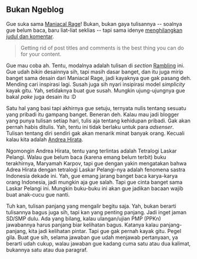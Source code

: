 ## Bukan Ngeblog

Gue suka sama [Maniacal Rage](http://maniacalrage.net/)! Bukan, bukan gaya tulisannya -- soalnya gue belum baca, baru liat-liat seklias -- tapi sama idenye [menghilangkan judul dan komentar](http://maniacalrage.net/past/2007/9/13/the_primary_reason_i_redesigned/).

> Getting rid of post titles and comments is the best thing you can do for your content.

Gue mau coba ah. Tentu, modalnya adalah tulisan di _section_ [Rambling](http://kriwil.com/rambling) ini. Gue udah _bikin_  desainnya sih, tapi masih dasar banget, dan itu juga mirip banget sama desain dari Maniacal Rage, jadi kayaknya gue gak pasang deh. Mending cari inspirasi lagi. Susah juga sih nyari insipirasi model _simplicity_ kayak gitu. Yah, setidaknya buat gue susah. Mungkin ujung-ujungnya gue bakal _pake_ juga desain itu :D

Satu hal yang basi tapi akhirnya gue setuju, ternyata nulis tentang sesuatu yang pribadi itu gampang banget. Beneran deh. Kalau mau jadi blogger yang punya tulisan setiap hari, tulis aja tentang kehidupan pribadi. Gak akan pernah habis ditulis. Yah, tentu ini tidak berlaku untuk para _adsenser_. Tulisan tentang diri sendiri gak akan menarik minat banyak orang. Kecuali kalau kita adalah [Andrea Hirata](http://sastrabelitong.multiply.com).

Ngomongin Andrea Hirata, tentu yang terlintas adalah Tetralogi Laskar Pelangi. Walau gue belum baca (karena emang belum terbit) buku terakhirnya, Maryamah Karpov, tapi gue dengan yakin mengatakan bahwa Adrea Hirata dengan tetralogi Laskar Pelangi-nya adalah fenomena sastra Indonesia dekade ini. Yah, gue emang jarang banget baca karya-karya orang Indonesia, jadi mungkin aja gue salah. Tapi gue cinta banget sama Laskar Pelangi ini. Mungkin buku-buku ini akan gue jadikan bacaan wajib buat anak-cucu gue nanti.

Tuh kan, tulisan panjang yang mengalir begitu saja. Yah, bukan berarti tulisannya bagus juga sih, tapi kan yang penting panjang. Jadi inget jaman SD/SMP dulu. Ada yang bilang, kalau ulangan/ujian PMP (PPKn) jawabannya harus panjang biar kelihatan bagus. Katanya kalau panjang-panjang, kita jadi kelihatan pintar. Tapi gue gak pernah kayak gitu. Pegel gila. Buat gue sih, selama jawaban gue udah menjawab pertanyaan, ya berarti udah cukup, walau jawaban gue kadang cuma satu atau dua kalimat, bukannya satu atau dua paragraf.

<!-- {"time": "2007-09-27 12:13:08", "title": "Bukan Ngeblog"} -->
